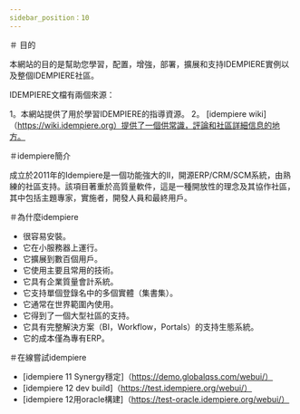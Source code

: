 ```yaml
---
sidebar_position：10
---
```

＃ 目的

本網站的目的是幫助您學習，配置，增強，部署，擴展和支持IDEMPIERE實例以及整個IDEMPIERE社區。

IDEMPIERE文檔有兩個來源：

1。本網站提供了用於學習IDEMPIERE的指導資源。
2。 [idempiere wiki]（https://wiki.idempiere.org）提供了一個供常識，評論和社區詳細信息的地方。

＃idempiere簡介

成立於2011年的Idempiere是一個功能強大的II，開源ERP/CRM/SCM系統，由熟練的社區支持。該項目著重於高質量軟件，這是一種開放性的理念及其協作社區，其中包括主題專家，實施者，開發人員和最終用戶。

＃為什麼idempiere
- 很容易安裝。
- 它在小服務器上運行。
- 它擴展到數百個用戶。
- 它使用主要且常用的技術。
- 它具有企業質量會計系統。
- 它支持單個登錄名中的多個實體（集書集）。
- 它通常在世界範圍內使用。
- 它得到了一個大型社區的支持。
- 它具有完整解決方案（BI，Workflow，Portals）的支持生態系統。
- 它的成本僅為專有ERP。

＃在線嘗試idempiere
-  [idempiere 11 Synergy穩定]（https://demo.globalqss.com/webui/）
-  [idempiere 12 dev build]（https://test.idempiere.org/webui/）
-  [idempiere 12用oracle構建]（https://test-oracle.idempiere.org/webui/）